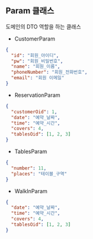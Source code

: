 ## Param 클래스

도메인의 DTO 역할을 하는 클래스

* CustomerParam
```json
{
  "id": "회원_아이디",
  "pw": "회원_비밀번호",
  "name": "회원_이름",
  "phoneNumber": "회원_전화번호",
  "email": "회원 이메일"
}
```

* ReservationParam
```json
{
  "customerOid": 1,
  "date": "예약_날짜",
  "time": "예약_시간",
  "covers": 4,
  "tablesOid": [1, 2, 3]
}
```

* TablesParam
```json
{
  "number": 11,
  "places": "테이블_구역"
}
```

* WalkInParam
```json
{
  "date": "예약_날짜",
  "time": "예약_시간",
  "covers": 4,
  "tablesOid": [1, 2, 3]
}
```